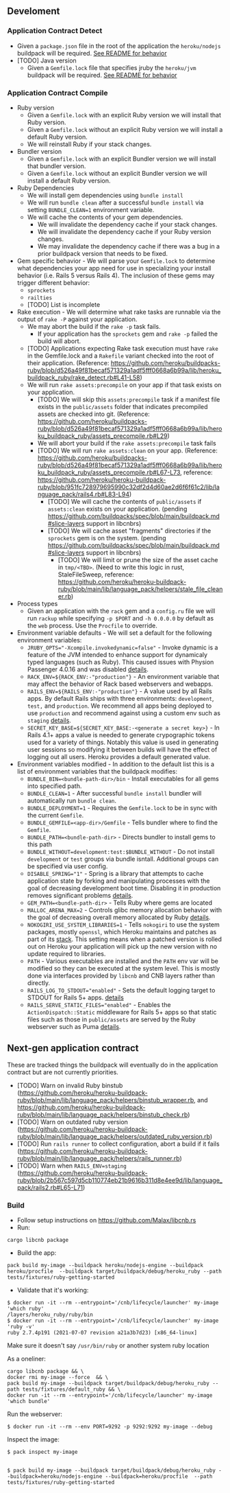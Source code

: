 ## Develoment

### Application Contract Detect

- Given a `package.json` file in the root of the application the `heroku/nodejs` buildpack will be required. [See README for behavior](https://github.com/heroku/buildpacks-nodejs/)
- [TODO] Java version
  - Given a `Gemfile.lock` file that specifies jruby the `heroku/jvm` buildpack will be required. [See README for behavior](https://github.com/heroku/buildpacks-jvm/)

### Application Contract Compile

- Ruby version
  - Given a `Gemfile.lock` with an explicit Ruby version we will install that Ruby version.
  - Given a `Gemfile.lock` without an explicit Ruby version we will install a default Ruby version.
  - We will reinstall Ruby if your stack changes.
- Bundler version
  - Given a `Gemfile.lock` with an explicit Bundler version we will install that bundler version.
  - Given a `Gemfile.lock` without an explicit Bundler version we will install a default Ruby version.
- Ruby Dependencies
  - We will install gem dependencies using `bundle install`
  - We will run `bundle clean` after a successful `bundle install` via setting `BUNDLE_CLEAN=1` environment variable.
  - We will cache the contents of your gem dependencies.
      - We will invalidate the dependency cache if your stack changes.
      - We will invalidate the dependency cache if your Ruby version changes.
      - We may invalidate the dependency cache if there was a bug in a prior buildpack version that needs to be fixed.
- Gem specific behavior - We will parse your `Gemfile.lock` to determine what dependencies your app need for use in specializing your install behavior (i.e. Rails 5 versus Rails 4). The inclusion of these gems may trigger different behavior:
  - `sprockets`
  - `railties`
  - [TODO] List is incomplete
- Rake execution - We will determine what rake tasks are runnable via the output of `rake -P` against your application.
  - We may abort the build if the `rake -p` task fails.
    - If your application has the `sprockets` gem and `rake -p` failed the build will abort.
  - [TODO] Applications expecting Rake task execution must have `rake` in the Gemfile.lock and a `Rakefile` variant checked into the root of their application. (Reference: https://github.com/heroku/buildpacks-ruby/blob/d526a49f81becaf571329a1adf5fff0668a6b99a/lib/heroku_buildpack_ruby/rake_detect.rb#L41-L58)
  - We will run `rake assets:precompile` on your app if that task exists on your application.
    - [TODO] We will skip this `assets:precompile` task if a manifest file exists in the `public/assets` folder that indicates precompiled assets are checked into git. (Reference: https://github.com/heroku/buildpacks-ruby/blob/d526a49f81becaf571329a1adf5fff0668a6b99a/lib/heroku_buildpack_ruby/assets_precompile.rb#L29)
    - We will abort your build if the `rake assets:precompile` task fails
    - [TODO] We will run `rake assets:clean` on your app. (Reference: https://github.com/heroku/buildpacks-ruby/blob/d526a49f81becaf571329a1adf5fff0668a6b99a/lib/heroku_buildpack_ruby/assets_precompile.rb#L67-L73, reference: https://github.com/heroku/heroku-buildpack-ruby/blob/951fc728979695990c32df2d4d60ae2d6f6f61c2/lib/language_pack/rails4.rb#L83-L94)
      - [TODO] We will cache the contents of `public/assets` if `assets:clean` exists on your application. (pending https://github.com/buildpacks/spec/blob/main/buildpack.md#slice-layers support in libcnbrs)
      - [TODO] We will cache asset "fragments" directories if the `sprockets` gem is on the system. (pending https://github.com/buildpacks/spec/blob/main/buildpack.md#slice-layers support in libcnbrs)
        - [TODO] We will limit or prune the size of the asset cache in `tmp/<TBD>`. (Need to write this logic in rust, StaleFileSweep, reference: https://github.com/heroku/heroku-buildpack-ruby/blob/main/lib/language_pack/helpers/stale_file_cleaner.rb)
- Process types
  - Given an application with the `rack` gem and a `config.ru` file we will run `rackup` while specifying `-p $PORT` and `-h 0.0.0.0` by default as the `web` process. Use the `Procfile` to override.
- Environment variable defaults - We will set a default for the following environment variables:
  - `JRUBY_OPTS="-Xcompile.invokedynamic=false"` - Invoke dynamic is a feature of the JVM intended to enhance support for dynamicaly typed languages (such as Ruby). This caused issues with Physion Passenger 4.0.16 and was disabled [details](https://github.com/heroku/heroku-buildpack-ruby/issues/145).
  - `RACK_ENV=${RACK_ENV:-"production"}` - An environment variable that may affect the behavior of Rack based webservers and webapps.
  - `RAILS_ENV=${RAILS_ENV:-"production"}` - A value used by all Rails apps. By default Rails ships with three environments: `development`, `test,` and `production`. We recommend all apps being deployed to use `production` and recommend against using a custom env such as `staging` [details](https://devcenter.heroku.com/articles/deploying-to-a-custom-rails-environment).
  - `SECRET_KEY_BASE=${SECRET_KEY_BASE:-<generate a secret key>}` - In Rails 4.1+ apps a value is needed to generate crypographic tokens used for a variety of things. Notably this value is used in generating user sessions so modifying it between builds will have the effect of logging out all users. Heroku provides a default generated value.
- Environment variables modified - In addition to the default list this is a list of environment variables that the buildpack modifies:
  - `BUNDLE_BIN=<bundle-path-dir>/bin` - Install executables for all gems into specified path.
  - `BUNDLE_CLEAN=1` - After successful `bundle install` bundler will automatically run `bundle clean`.
  - `BUNDLE_DEPLOYMENT=1` - Requires the `Gemfile.lock` to be in sync with the current `Gemfile`.
  - `BUNDLE_GEMFILE=<app-dir>/Gemfile` - Tells bundler where to find the `Gemfile`.
  - `BUNDLE_PATH=<bundle-path-dir>` - Directs bundler to install gems to this path
  - `BUNDLE_WITHOUT=development:test:$BUNDLE_WITHOUT` - Do not install `development` or `test` groups via bundle isntall. Additional groups can be specified via user config.
  - `DISABLE_SPRING="1"` - Spring is a library that attempts to cache application state by forking and manipulating processes with the goal of decreasing development boot time. Disabling it in production removes significant problems [details](https://devcenter.heroku.com/changelog-items/1826).
  - `GEM_PATH=<bundle-path-dir>` - Tells Ruby where gems are located
  - `MALLOC_ARENA_MAX=2` - Controls glibc memory allocation behavior with the goal of decreasing overall memory allocated by Ruby [details](https://devcenter.heroku.com/changelog-items/1683).
  - `NOKOGIRI_USE_SYSTEM_LIBRARIES=1` - Tells `nokogiri` to use the system packages, mostly `openssl`, which Heroku maintains and patches as part of its [stack](https://devcenter.heroku.com/articles/stack-packages). This setting means when a patched version is rolled out on Heroku your application will pick up the new version with no update required to libraries.
  - `PATH` - Various executables are installed and the `PATH` env var will be modified so they can be executed at the system level. This is mostly done via interfaces provided by `libcnb` and CNB layers rather than directly.
  - `RAILS_LOG_TO_STDOUT="enabled"` - Sets the default logging target to STDOUT for Rails 5+ apps. [details](https://blog.heroku.com/container_ready_rails_5)
  - `RAILS_SERVE_STATIC_FILES="enabled"` - Enables the `ActionDispatch::Static` middleware for Rails 5+ apps so that static files such as those in `public/assets` are served by the Ruby webserver such as Puma [details](https://blog.heroku.com/container_ready_rails_5).

## Next-gen application contract

These are tracked things the buildpack will eventually do in the application contract but are not currently priorities.

- [TODO] Warn on invalid Ruby binstub (https://github.com/heroku/heroku-buildpack-ruby/blob/main/lib/language_pack/helpers/binstub_wrapper.rb, and https://github.com/heroku/heroku-buildpack-ruby/blob/main/lib/language_pack/helpers/binstub_check.rb)
- [TODO] Warn on outdated ruby version (https://github.com/heroku/heroku-buildpack-ruby/blob/main/lib/language_pack/helpers/outdated_ruby_version.rb)
- [TODO] Run `rails runner` to collect configuration, abort a build if it fails (https://github.com/heroku/heroku-buildpack-ruby/blob/main/lib/language_pack/helpers/rails_runner.rb)
- [TODO] Warn when `RAILS_ENV=staging` (https://github.com/heroku/heroku-buildpack-ruby/blob/2b567c597d5cb110774eb21b9616b311d8e4ee9d/lib/language_pack/rails2.rb#L65-L71)

### Build

- Follow setup instructions on https://github.com/Malax/libcnb.rs
- Run:

```
cargo libcnb package
```

- Build the app:

```
pack build my-image --buildpack heroku/nodejs-engine --buildpack heroku/procfile  --buildpack target/buildpack/debug/heroku_ruby --path tests/fixtures/ruby-getting-started
```

- Validate that it's working:

```
$ docker run -it --rm --entrypoint='/cnb/lifecycle/launcher' my-image 'which ruby'
/layers/heroku_ruby/ruby/bin
$ docker run -it --rm --entrypoint='/cnb/lifecycle/launcher' my-image 'ruby -v'
ruby 2.7.4p191 (2021-07-07 revision a21a3b7d23) [x86_64-linux]
```

Make sure it doesn't say `/usr/bin/ruby` or another system ruby location

As a oneliner:

```
cargo libcnb package && \
docker rmi my-image --force  && \
pack build my-image --buildpack target/buildpack/debug/heroku_ruby --path tests/fixtures/default_ruby && \
docker run -it --rm --entrypoint='/cnb/lifecycle/launcher' my-image 'which bundle'
```

Run the webserver:

```
$ docker run -it --rm --env PORT=9292 -p 9292:9292 my-image --debug
```


Inspect the image:

```
$ pack inspect my-image
```

##

```
$ pack build my-image --buildpack target/buildpack/debug/heroku_ruby --buildpack=heroku/nodejs-engine --buildpack=heroku/procfile  --path tests/fixtures/ruby-getting-started
```
